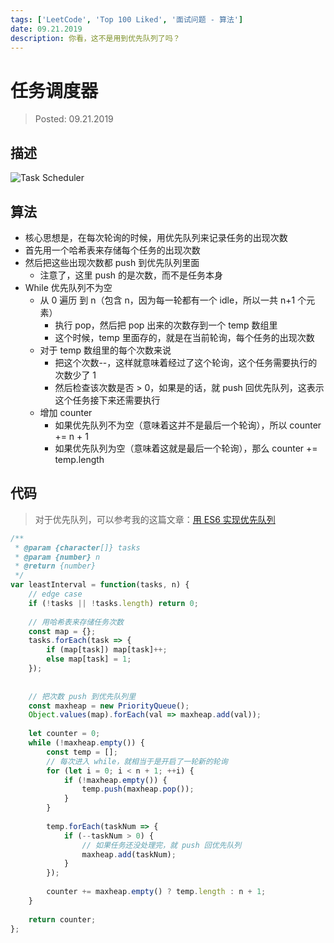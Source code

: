 ```yaml
---
tags: ['LeetCode', 'Top 100 Liked', '面试问题 - 算法']
date: 09.21.2019
description: 你看，这不是用到优先队列了吗？
---
```


# 任务调度器

> Posted: 09.21.2019

<Tag />

## 描述

![Task Scheduler](/images/taskScheduler.png)

## 算法

- 核心思想是，在每次轮询的时候，用优先队列来记录任务的出现次数
- 首先用一个哈希表来存储每个任务的出现次数
- 然后把这些出现次数都 push 到优先队列里面
  - 注意了，这里 push 的是次数，而不是任务本身
- While 优先队列不为空
  - 从 0 遍历 到 n（包含 n，因为每一轮都有一个 idle，所以一共 n+1 个元素）
    - 执行 pop，然后把 pop 出来的次数存到一个 temp 数组里
    - 这个时候，temp 里面存的，就是在当前轮询，每个任务的出现次数
  - 对于 temp 数组里的每个次数来说
    - 把这个次数--，这样就意味着经过了这个轮询，这个任务需要执行的次数少了 1
    - 然后检查该次数是否 > 0，如果是的话，就 push 回优先队列，这表示这个任务接下来还需要执行
  - 增加 counter
    - 如果优先队列不为空（意味着这并不是最后一个轮询），所以 counter += n + 1
    - 如果优先队列为空（意味着这就是最后一个轮询），那么 counter += temp.length

## 代码

> 对于优先队列，可以参考我的这篇文章：[用 ES6 实现优先队列](/js-basics/pq.md)

```javascript
/**
 * @param {character[]} tasks
 * @param {number} n
 * @return {number}
 */
var leastInterval = function(tasks, n) {
    // edge case
    if (!tasks || !tasks.length) return 0;
    
    // 用哈希表来存储任务次数
    const map = {};
    tasks.forEach(task => {
        if (map[task]) map[task]++;
        else map[task] = 1;
    });
    
    
    // 把次数 push 到优先队列里
    const maxheap = new PriorityQueue();
    Object.values(map).forEach(val => maxheap.add(val));
    
    let counter = 0;
    while (!maxheap.empty()) {
        const temp = [];
        // 每次进入 while，就相当于是开启了一轮新的轮询
        for (let i = 0; i < n + 1; ++i) {
            if (!maxheap.empty()) {
                temp.push(maxheap.pop());
            }
        }
        
        temp.forEach(taskNum => {
            if (--taskNum > 0) {
                // 如果任务还没处理完，就 push 回优先队列
                maxheap.add(taskNum);
            } 
        });
        
        counter += maxheap.empty() ? temp.length : n + 1; 
    }
    
    return counter;
};
```

<Disqus />